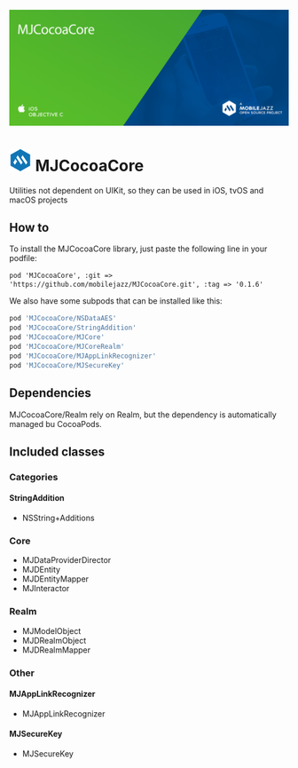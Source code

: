 ![MJCocoaCore](https://raw.githubusercontent.com/mobilejazz/metadata/master/images/banners/mobile-jazz-mjcocoacore.png)

# ![Mobile Jazz Badge](https://raw.githubusercontent.com/mobilejazz/metadata/master/images/icons/mj-40x40.png) MJCocoaCore

Utilities not dependent on UIKit, so they can be used in iOS, tvOS and macOS projects


## How to 

To install the MJCocoaCore library, just paste the following line in your podfile:
```
pod 'MJCocoaCore', :git => 'https://github.com/mobilejazz/MJCocoaCore.git', :tag => '0.1.6'
```

We also have some subpods that can be installed like this:
```ruby
pod 'MJCocoaCore/NSDataAES'
pod 'MJCocoaCore/StringAddition'
pod 'MJCocoaCore/MJCore'
pod 'MJCocoaCore/MJCoreRealm'
pod 'MJCocoaCore/MJAppLinkRecognizer'
pod 'MJCocoaCore/MJSecureKey'
```

## Dependencies

MJCocoaCore/Realm rely on Realm, but the dependency is automatically managed bu CocoaPods.

## Included classes
### Categories

#### StringAddition

- NSString+Additions

### Core
- MJDataProviderDirector
- MJDEntity
- MJDEntityMapper
- MJInteractor

### Realm
- MJModelObject
- MJDRealmObject
- MJDRealmMapper

### Other
#### MJAppLinkRecognizer
- MJAppLinkRecognizer

#### MJSecureKey

- MJSecureKey

